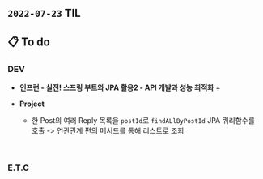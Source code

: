 ## `2022-07-23` TIL

## 📋 To do

### DEV

+ **인프런 - 실전! 스프링 부트와 JPA 활용2 - API 개발과 성능 최적화**
  + 

+ ~~**Project**~~
  + 한 Post의 여러 Reply 목록을 `postId`로 `findALlByPostId` JPA 쿼리함수를 호출 -> 연관관계 편의 메서드를 통해 리스트로 조회

<br>

### E.T.C